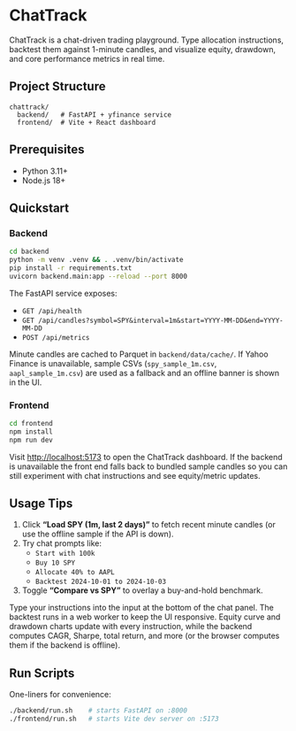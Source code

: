 # ChatTrack

ChatTrack is a chat-driven trading playground. Type allocation instructions, backtest them against 1-minute candles, and visualize equity, drawdown, and core performance metrics in real time.

## Project Structure

```
chattrack/
  backend/   # FastAPI + yfinance service
  frontend/  # Vite + React dashboard
```

## Prerequisites

- Python 3.11+
- Node.js 18+

## Quickstart

### Backend

```bash
cd backend
python -m venv .venv && . .venv/bin/activate
pip install -r requirements.txt
uvicorn backend.main:app --reload --port 8000
```

The FastAPI service exposes:
- `GET /api/health`
- `GET /api/candles?symbol=SPY&interval=1m&start=YYYY-MM-DD&end=YYYY-MM-DD`
- `POST /api/metrics`

Minute candles are cached to Parquet in `backend/data/cache/`. If Yahoo Finance is unavailable, sample CSVs (`spy_sample_1m.csv`, `aapl_sample_1m.csv`) are used as a fallback and an offline banner is shown in the UI.

### Frontend

```bash
cd frontend
npm install
npm run dev
```

Visit [http://localhost:5173](http://localhost:5173) to open the ChatTrack dashboard. If the backend is unavailable the front end
falls back to bundled sample candles so you can still experiment with chat instructions and see equity/metric updates.

## Usage Tips

1. Click **“Load SPY (1m, last 2 days)”** to fetch recent minute candles (or use the offline sample if the API is down).
2. Try chat prompts like:
   - `Start with 100k`
   - `Buy 10 SPY`
   - `Allocate 40% to AAPL`
   - `Backtest 2024-10-01 to 2024-10-03`
3. Toggle **“Compare vs SPY”** to overlay a buy-and-hold benchmark.

Type your instructions into the input at the bottom of the chat panel. The backtest runs in a web worker to keep the UI responsive. Equity curve and drawdown charts update with every instruction, while the backend computes CAGR, Sharpe, total return, and more (or the browser computes them if the backend is offline).

## Run Scripts

One-liners for convenience:

```bash
./backend/run.sh    # starts FastAPI on :8000
./frontend/run.sh   # starts Vite dev server on :5173
```
